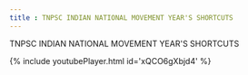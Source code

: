 ```yaml
---
title : TNPSC INDIAN NATIONAL MOVEMENT YEAR'S SHORTCUTS
---
```


TNPSC INDIAN NATIONAL MOVEMENT YEAR'S SHORTCUTS



{% include youtubePlayer.html id='xQCO6gXbjd4' %}

